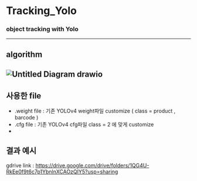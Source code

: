# Tracking_Yolo
### object tracking with Yolo
-----------------------
## algorithm
![Untitled Diagram drawio](https://user-images.githubusercontent.com/62283017/137351570-0581accd-cafa-463c-a435-52f1128c38e3.png)
-----------------------
## 사용한 file
- .weight file : 기존 YOLOv4 weight파일 customize ( class = product , barcode )
- .cfg file : 기존 YOLOv4 cfg파일 class = 2 에 맞게 customize
- 
## 결과 예시
gdrive link : https://drive.google.com/drive/folders/1QG4U-RkEe0f9t6c7p1YbnlnXCAOzQIY5?usp=sharing
